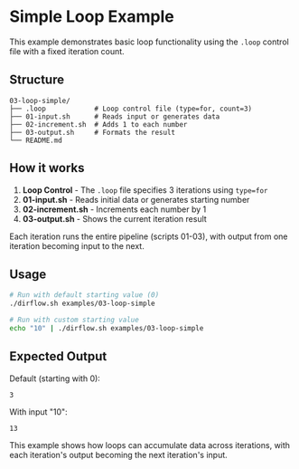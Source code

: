 # Simple Loop Example

This example demonstrates basic loop functionality using the `.loop` control file with a fixed iteration count.

## Structure
```
03-loop-simple/
├── .loop            # Loop control file (type=for, count=3)
├── 01-input.sh      # Reads input or generates data
├── 02-increment.sh  # Adds 1 to each number
├── 03-output.sh     # Formats the result
└── README.md
```

## How it works
1. **Loop Control** - The `.loop` file specifies 3 iterations using `type=for`
2. **01-input.sh** - Reads initial data or generates starting number
3. **02-increment.sh** - Increments each number by 1
4. **03-output.sh** - Shows the current iteration result

Each iteration runs the entire pipeline (scripts 01-03), with output from one iteration becoming input to the next.

## Usage
```bash
# Run with default starting value (0)
./dirflow.sh examples/03-loop-simple

# Run with custom starting value
echo "10" | ./dirflow.sh examples/03-loop-simple
```

## Expected Output
Default (starting with 0):
```
3
```

With input "10":
```
13
```

This example shows how loops can accumulate data across iterations, with each iteration's output becoming the next iteration's input.